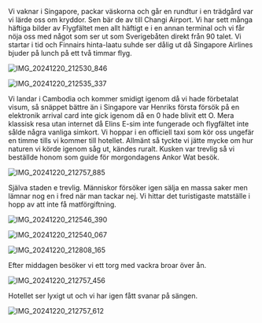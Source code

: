 Vi vaknar i Singapore, packar väskorna och
går en rundtur i en trädgård var vi lärde oss om kryddor.
Sen bär de av till Changi Airport. Vi har sett många häftiga bilder 
av Flygfältet men allt häftigt e i en annan terminal och vi får nöja oss
med något som ser ut som Sverigebåten direkt från 90 talet.
Vi startar i tid och Finnairs hinta-laatu suhde ser dålig ut då Singapore Airlines 
bjuder på lunch på ett två timmar flyg.

![IMG_20241220_212530_846](https://github.com/user-attachments/assets/c9e65936-eeb3-4187-9a34-16fa867a7a8b)

![IMG_20241220_212535_337](https://github.com/user-attachments/assets/9d3e6cc9-825c-4660-a487-0136af403527)



Vi landar i Cambodia och kommer smidigt igenom
då vi hade förbetalat visum, så snäppet bättre än i Singapore var Henriks
första försök på en elektronik arrival card inte gick igenom
då en 0 hade blivit ett O. Mera klassisk resa utan internet då Elins
E-sim inte fungerade och flygfältet inte sålde några
vanliga simkort. Vi hoppar i en officiell taxi som kör oss ungefär en timme
tills vi kommer till hotellet. Allmänt så tyckte vi jätte mycke om hur naturen vi körde igenom
såg ut, kändes ruralt. Kusken var trevlig så vi beställde honom som guide för
morgondagens Ankor Wat besök.

![IMG_20241220_212757_885](https://github.com/user-attachments/assets/edc2c3c8-30b8-4ef2-bb57-573207d593fa)


Själva staden e trevlig. Människor försöker igen sälja en massa saker
men lämnar nog en i fred när man tackar nej.
Vi hittar det turistigaste matställe i hopp av att inte få matförgiftning.

![IMG_20241220_212546_390](https://github.com/user-attachments/assets/733f5f26-4253-49d0-9299-7d449421dc6f)

![IMG_20241220_212540_067](https://github.com/user-attachments/assets/237e7969-1646-433a-ac69-73706ce4c311)

![IMG_20241220_212808_165](https://github.com/user-attachments/assets/9dedbc7b-a69f-43e2-8ac4-c9862fb8420b)


Efter middagen besöker vi ett torg med vackra broar
över ån.

![IMG_20241220_212757_456](https://github.com/user-attachments/assets/af9f5ef3-50e2-40e7-8e6d-43c809e1788a)


Hotellet ser lyxigt ut och vi har igen fått svanar på sängen. 

![IMG_20241220_212757_612](https://github.com/user-attachments/assets/1b1b5428-a52a-48bc-a69f-cf03f41bb8c6)



